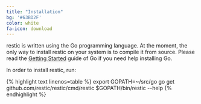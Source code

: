 ```yaml
---
title: "Installation"
bg: '#63BD2F'
color: white
fa-icon: download
---
```


restic is written using the Go programming language. At the moment, the only way
to install restic on your system is to compile it from source. Please read
the [Getting Started](https://golang.org/doc/install) guide of Go if you need help
installing Go.

In order to install restic, run:

{% highlight text linenos=table %}
export GOPATH=~/src/go
go get github.com/restic/restic/cmd/restic
$GOPATH/bin/restic --help
{% endhighlight %}
